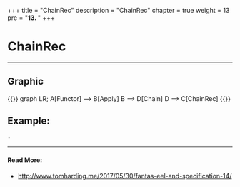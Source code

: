 +++
title = "ChainRec"
description = "ChainRec"
chapter = true
weight = 13
pre = "<b>13. </b>"
+++

# ChainRec
---
## Graphic
{{<mermaid align="center">}}
graph LR;
    A[Functor] --> B[Apply]
    B --> D[Chain]
    D --> C[ChainRec]
{{</mermaid>}}

## Example:
```js
-
```

---
#### Read More:
- http://www.tomharding.me/2017/05/30/fantas-eel-and-specification-14/
